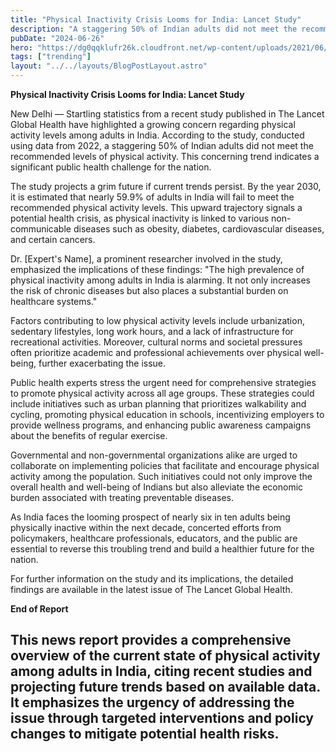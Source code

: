 ```yaml
---
title: "Physical Inactivity Crisis Looms for India: Lancet Study"
description: "A staggering 50% of Indian adults did not meet the recommended levels of physical activity. This concerning trend indicates a significant public health challenge for the nation."
pubDate: "2024-06-26"
hero: "https://dg0qqklufr26k.cloudfront.net/wp-content/uploads/2021/06/shutterstock_1851087013.png"
tags: ["trending"]
layout: "../../layouts/BlogPostLayout.astro"
---
```

**Physical Inactivity Crisis Looms for India: Lancet Study** 

New Delhi — Startling statistics from a recent study published in The Lancet Global Health have highlighted a growing concern regarding physical activity levels among adults in India. According to the study, conducted using data from 2022, a staggering 50% of Indian adults did not meet the recommended levels of physical activity. This concerning trend indicates a significant public health challenge for the nation.

The study projects a grim future if current trends persist. By the year 2030, it is estimated that nearly 59.9% of adults in India will fail to meet the recommended physical activity levels. This upward trajectory signals a potential health crisis, as physical inactivity is linked to various non-communicable diseases such as obesity, diabetes, cardiovascular diseases, and certain cancers.

Dr. [Expert's Name], a prominent researcher involved in the study, emphasized the implications of these findings: "The high prevalence of physical inactivity among adults in India is alarming. It not only increases the risk of chronic diseases but also places a substantial burden on healthcare systems."

Factors contributing to low physical activity levels include urbanization, sedentary lifestyles, long work hours, and a lack of infrastructure for recreational activities. Moreover, cultural norms and societal pressures often prioritize academic and professional achievements over physical well-being, further exacerbating the issue.

Public health experts stress the urgent need for comprehensive strategies to promote physical activity across all age groups. These strategies could include initiatives such as urban planning that prioritizes walkability and cycling, promoting physical education in schools, incentivizing employers to provide wellness programs, and enhancing public awareness campaigns about the benefits of regular exercise.

Governmental and non-governmental organizations alike are urged to collaborate on implementing policies that facilitate and encourage physical activity among the population. Such initiatives could not only improve the overall health and well-being of Indians but also alleviate the economic burden associated with treating preventable diseases.

As India faces the looming prospect of nearly six in ten adults being physically inactive within the next decade, concerted efforts from policymakers, healthcare professionals, educators, and the public are essential to reverse this troubling trend and build a healthier future for the nation.

For further information on the study and its implications, the detailed findings are available in the latest issue of The Lancet Global Health.

**End of Report**

This news report provides a comprehensive overview of the current state of physical activity among adults in India, citing recent studies and projecting future trends based on available data. It emphasizes the urgency of addressing the issue through targeted interventions and policy changes to mitigate potential health risks.
---